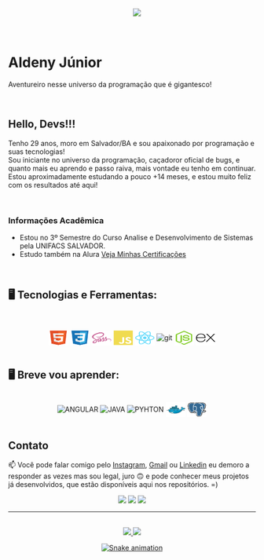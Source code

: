 <img align="right" width="250px" style="margin-top:-20px" src="https://i.ibb.co/YWDK9YP/Fotor-AI-1-1.png">

</br>
</br>

<div dsplay="inline-block">
 
 <h1 align="left">Aldeny Júnior</h1>
  <p>Aventureiro nesse universo da programação que é gigantesco!</p>
<!--  <a href="https://www.instagram.com/jeniblo_dev/">
    <img align="left" width="80px" src="https://i.ibb.co/qkGSp1D/instagram.png" alt="instagram" style="vertical-align:top;">
  </a> 
  <a href="https://twitter.com/jeniblo_dev">
    <img align="left" width="80px" src="https://i.ibb.co/ZcFHDpv/twitter.png" alt="twitter" style="vertical-align:top;">
  </a>
  <a href="https://www.linkedin.com/in/jeniffer-bittencourt">
    <img width="80px" src="https://i.ibb.co/RyZx12b/linkedin.png" alt="linkedin" style="vertical-align:top;">
  </a> -->
</div>

</br>



## Hello, Devs!!!

Tenho 29 anos, moro em Salvador/BA e sou apaixonado por programação e suas tecnologias! </br>
Sou iniciante no universo da programação, caçadoror oficial de bugs, e quanto mais eu aprendo e passo raiva, mais vontade eu tenho em continuar.</br>
Estou aproximadamente estudando a pouco +14 meses, e estou muito feliz com os resultados até aqui!

</br>

### Informações Acadêmica
* Estou no 3º Semestre do Curso Analise e Desenvolvimento de Sistemas pela UNIFACS SALVADOR.
* Estudo também na Alura <a href="https://cursos.alura.com.br/user/aldenyjr/fullCertificate/c7bbcd83338d226f4c6157a682694a6d">Veja Minhas Certificações</a>

</br>
<h2> 🖥️ Tecnologias e Ferramentas: </h2>
</br>
<div  style="display:flex, justify-content:space-between" ><br>
  <div align=center>
    <img align="center" alt="HTML" height="30" width="40" src="https://raw.githubusercontent.com/devicons/devicon/master/icons/html5/html5-original.svg">
    <img align="center" alt="CSS" height="30" width="40" src="https://raw.githubusercontent.com/devicons/devicon/master/icons/css3/css3-original.svg">
    <img align="center" alt="CSS" height="30" width="40" src="https://raw.githubusercontent.com/devicons/devicon/master/icons/sass/sass-original.svg">
    <img align="center" alt="Js" height="30" width="40" src="https://raw.githubusercontent.com/devicons/devicon/master/icons/javascript/javascript-plain.svg">
    <img align="center" alt="React" height="30" width="40" src="https://raw.githubusercontent.com/devicons/devicon/1119b9f84c0290e0f0b38982099a2bd027a48bf1/icons/react/react-original.svg">
    <img align="center" alt="git" height="30" width="40" src="https://cdn.jsdelivr.net/gh/devicons/devicon/icons/git/git-original.svg" />
    <img align="center" alt="NodeJs" height="30" width="40" src="https://raw.githubusercontent.com/devicons/devicon/master/icons/nodejs/nodejs-original.svg" />
    <img align="center" alt="Express" height="30" width="40" src="https://raw.githubusercontent.com/devicons/devicon/master/icons/express/express-original.svg" />
<!--     <img align="center" alt="Docker" height="30" width="40" src="https://raw.githubusercontent.com/devicons/devicon/master/icons/docker/docker-original.svg" />
    <img align="center" alt="PostgreSQL" height="30" width="40" src="https://raw.githubusercontent.com/devicons/devicon/master/icons/postgresql/postgresql-original.svg" /> -->
     </br>
  </div></br>
  
<h2> 🖥️ Breve vou aprender: </h2>
   </br>

  <div align=center>
    <img align="center" alt="ANGULAR" height="30" width="40" src="https://cdn.jsdelivr.net/gh/devicons/devicon/icons/angularjs/angularjs-plain.svg">
    <img align="center" alt="JAVA" height="30" width="40" src="https://cdn.jsdelivr.net/gh/devicons/devicon/icons/java/java-original-wordmark.svg">
    <img align="center" alt="PYHTON" height="30" width="40" src="https://cdn.jsdelivr.net/gh/devicons/devicon/icons/python/python-original.svg">
    <img align="center" alt="Docker" height="30" width="40" src="https://raw.githubusercontent.com/devicons/devicon/master/icons/docker/docker-original.svg" />
    <img align="center" alt="PostgreSQL" height="30" width="40" src="https://raw.githubusercontent.com/devicons/devicon/master/icons/postgresql/postgresql-original.svg" />
  </div>
  
  </br>
  
  ## Contato

📫 Você pode falar comigo pelo [Instagram](https://www.instagram.com/juninhoo.passos/), [Gmail](mailto:aldenyjr.dev@gmail.com) ou [Linkedin](https://www.linkedin.com/in/aldeny-jr-65b5071b7/) eu demoro a responder as vezes mas sou legal, juro 🙃 e pode conhecer meus projetos já desenvolvidos, que estão disponíveis aqui nos repositórios. =)

<div align=center>
<!-- <a href="https://www.youtube.com/seu-canal-youtube-aqui" target="_blank"><img src="https://img.shields.io/badge/YouTube-FF0000?style=for-the-badge&logo=youtube&logoColor=white" target="_blank"></a> -->
<a href="https://www.instagram.com/juninhoo.passos/" target="_blank"><img src="https://img.shields.io/badge/-Instagram-%23E4405F?style=for-the-badge&logo=instagram&logoColor=white" target="_blank"></a>
<!-- <a href="https://www.twitch.tv/seu-usuário-aqui" target="_blank"><img src="https://img.shields.io/badge/Twitch-9146FF?style=for-the-badge&logo=twitch&logoColor=white" target="_blank"></a> -->
<a href = "mailto:juniorfilhbom@gmail.com"><img src="https://img.shields.io/badge/Gmail-D14836?style=for-the-badge&logo=gmail&logoColor=white" target="_blank"></a>
<a href="https://www.linkedin.com/in/aldeny-jr-65b5071b7/" target="_blank"><img src="https://img.shields.io/badge/-LinkedIn-%230077B5?style=for-the-badge&logo=linkedin&logoColor=white" target="_blank"></a>   
</div>


___

</br>

<div align=center>
  <a href="https://github.com/aldenyjy">
  <img height="170em" src="https://github-readme-stats.vercel.app/api/top-langs/?username=aldenyjr&layout=compact&langs_count=7&theme=dracula"/>
  <img height="170em" src="https://github-readme-stats.vercel.app/api?username=aldenyjr&show_icons=true&theme=dracula&include_all_commits=true&count_private=true"/>
</div>


<div align=center> 
  
  ![Snake animation](https://github.com/aldenyjr/aldenyjr/blob/output/github-contribution-grid-snake.svg)
 
</div>


<!--
**aldenyjr/aldenyjr** is a ✨ _special_ ✨ repository because its `README.md` (this file) appears on your GitHub profile.

Here are some ideas to get you started:

- 🔭 I’m currently working on ...
- 🌱 I’m currently learning ...
- 👯 I’m looking to collaborate on ...
- 🤔 I’m looking for help with ...
- 💬 Ask me about ...
- 📫 How to reach me: ...
- 😄 Pronouns: ...
- ⚡ Fun fact: ...
-->
